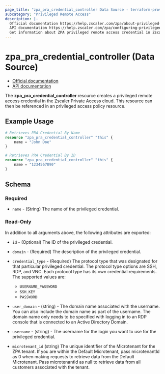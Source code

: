 ```yaml
---
page_title: "zpa_pra_credential_controller Data Source - terraform-provider-zpa"
subcategory: "Privileged Remote Access"
description: |-
  Official documentation https://help.zscaler.com/zpa/about-privileged-credentials
  API documentation https://help.zscaler.com/zpa/configuring-privileged-credentials-using-api
  Get information about ZPA privileged remote access credential in Zscaler Private Access cloud.
---
```


# zpa_pra_credential_controller (Data Source)

* [Official documentation](https://help.zscaler.com/zpa/about-privileged-credentials)
* [API documentation](https://help.zscaler.com/zpa/configuring-privileged-credentials-using-api)

The **zpa_pra_credential_controller** resource creates a privileged remote access credential in the Zscaler Private Access cloud. This resource can then be referenced in an privileged access policy resource.

## Example Usage

```terraform
# Retrieves PRA Credential By Name
resource "zpa_pra_credential_controller" "this" {
    name = "John Doe"
}

# Retrieves PRA Credential By ID
resource "zpa_pra_credential_controller" "this" {
    name = "1234567890"
}
```

## Schema

### Required

* `name` - (String) The name of the privileged credential.

### Read-Only

In addition to all arguments above, the following attributes are exported:

* `id` - (Optional) The ID of the privileged credential.
* `domain` - (Required) The description of the privileged credential.
* `credential_type` - (Required) The protocol type that was designated for that particular privileged credential. The protocol type options are SSH, RDP, and VNC. Each protocol type has its own credential requirements. The supported values are:
    - ``USERNAME_PASSWORD``
    - ``SSH_KEY``
    - ``PASSWORD``
    
* `user_domain` - (string) - The domain name associated with the username. You can also include the domain name as part of the username. The domain name only needs to be specified with logging in to an RDP console that is connected to an Active Directory Domain.
* `username` - (string) - The username for the login you want to use for the privileged credential.
* `microtenant_id` (string) The unique identifier of the Microtenant for the ZPA tenant. If you are within the Default Microtenant, pass microtenantId as 0 when making requests to retrieve data from the Default Microtenant. Pass microtenantId as null to retrieve data from all customers associated with the tenant.

